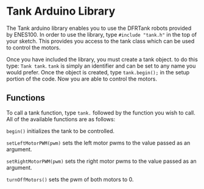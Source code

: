 # Tank Arduino Library

The Tank arduino library enables you to use the DFRTank robots provided by ENES100. In order to use the library, type `#include "tank.h"` in the top of your sketch. This provides you access to the tank class which can be used to control the motors.

Once you have included the library, you must create a tank object. to do this type: `Tank tank`. `tank` is simply an identifier and can be set to any name you would prefer. Once the object is created, type `tank.begin();` in the setup portion of the code. Now you are able to control the motors.

## Functions

To call a tank function, type `tank.` followed by the function you wish to call. All of the available functions are as follows:

`begin()`
initializes the tank to be controlled.

`setLeftMotorPWM(pwm)`
sets the left motor pwms to the value passed as an argument.

`setRightMotorPWM(pwm)`
sets the right motor pwms to the value passed as an argument.

`turnOffMotors()`
sets the pwm of both motors to 0.